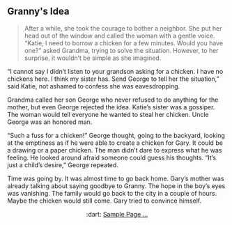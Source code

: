 ## Granny's Idea

> After a while, she took the courage to bother a neighbor.
 She put her head out of the window and called the woman with a gentle voice. 
> “Katie, I need to borrow a chicken for a few minutes. 
Would you have one?” asked Grandma, trying to solve the situation. 
However, to her surprise, 
it wouldn’t be simple as she imagined. 


“I cannot say I didn’t listen to your grandson asking for a chicken.
 I have no chickens here. I think my sister has.
 Send George to tell her the situation,” said Katie, 
not ashamed to confess she was eavesdropping. 


Grandma called her son George who never
 refused to do anything for the mother, 
but even George rejected the idea. 
Katie’s sister was a gossiper. 
The woman would tell everyone he wanted to steal her chicken. 
Uncle George was an honored man. 


“Such a fuss for a chicken!” George thought, going to the backyard,
 looking at the emptiness as if he were able to create a chicken for Gary. 
It could be a drawing or a paper chicken. 
The man didn’t dare to express what he was feeling.
 He looked around afraid someone could guess his thoughts. 
“It’s just a child’s desire,” George repeated. 


Time was going by. It was almost time to go back home. 
Gary’s mother was already talking about saying goodbye to Granny. 
The hope in the boy’s eyes was vanishing. 
The family would go back to the city in a couple of hours.
Maybe the chicken would still come. Gary tried to convince himself. 


<p align="center">
  :dart: <a href="https://github.com/meyresilva/CreativeWriting/blob/main/ProjectGrannyHouse/sample03.md"> Sample Page ...</a>   
</p>



